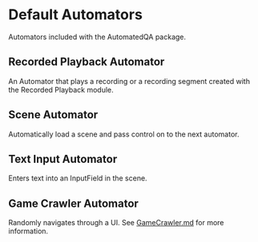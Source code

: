# Default Automators
Automators included with the AutomatedQA package.

## Recorded Playback Automator
An Automator that plays a recording or a recording segment created with the Recorded Playback module.

## Scene Automator
Automatically load a scene and pass control on to the next automator. 

## Text Input Automator
Enters text into an InputField in the scene.

## Game Crawler Automator
Randomly navigates through a UI. See [GameCrawler.md](GameCrawler.md) for more information.